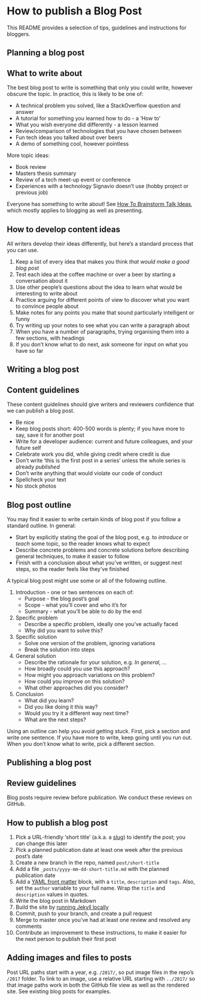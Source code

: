 # How to publish a Blog Post

This README provides a selection of tips, guidelines and instructions for bloggers.

## Planning a blog post

## What to write about

The best blog post to write is something that only you could write, however obscure the topic.
In practice, this is likely to be one of:

- A technical problem you solved, like a StackOverflow question and answer
- A tutorial for something you learned how to do - a ‘How to’
- What you wish everyone did differently - a lesson learned
- Review/comparison of technologies that you have chosen between
- Fun tech ideas you talked about over beers
- A demo of something cool, however pointless

More topic ideas:

- Book review
- Masters thesis summary
- Review of a tech meet-up event or conference
- Experiences with a technology Signavio doesn’t use (hobby project or previous job)

Everyone has something to write about!
See [How To Brainstorm Talk Ideas](http://missgeeky.com/2016/11/21/how-to-brainstorm-talk-ideas/), which mostly applies to blogging as well as presenting.

## How to develop content ideas

All writers develop their ideas differently, but here’s a standard process that you can use.

1. Keep a list of every idea that makes you think *that would make a good blog post*
2. Test each idea at the coffee machine or over a beer by starting a conversation about it
3. Use other people’s questions about the idea to learn what would be interesting to write about
4. Practice arguing for different points of view to discover what you want to convince people about
5. Make notes for any points you make that sound particularly intelligent or funny
6. Try writing up your notes to see what you can write a paragraph about
7. When you have a number of paragraphs, trying organising them into a few sections, with headings
8. If you don’t know what to do next, ask someone for input on what you have so far

## Writing a blog post

## Content guidelines

These content guidelines should give writers and reviewers confidence that we can publish a blog post.

- Be nice
- Keep blog posts short: 400-500 words is plenty; if you have more to say, save it for another post
- Write for a developer audience: current and future colleagues, and your future self
- Celebrate work you did, while giving credit where credit is due
- Don’t write ‘this is the first post in a series’ unless the whole series is already *published*
- Don’t write anything that would violate our code of conduct
- Spellcheck your text
- No stock photos

## Blog post outline

You may find it easier to write certain kinds of blog post if you follow a standard outline.
In general:

- Start by explicitly stating the goal of the blog post, e.g. to *introduce* or *teach* some topic, so the reader knows what to expect
- Describe concrete problems and concrete solutions before describing general techniques, to make it easier to follow
- Finish with a conclusion about what you’ve written, or suggest next steps, so the reader feels like they’ve finished

A typical blog post might use some or all of the following outline.

1. Introduction - one or two sentences on each of:
    - Purpose - the blog post’s goal
    - Scope - what you’ll cover and who it’s for
    - Summary - what you’ll be able to do by the end
2. Specific problem
    - Describe a specific problem, ideally one you’ve actually faced
    - Why did you want to solve this?
3. Specific solution
    - Solve one version of the problem, ignoring variations
    - Break the solution into steps
4. General solution
    - Describe the rationale for your solution, e.g. *In general, …*
    - How broadly could you use this approach?
    - How might you approach variations on this problem?
    - How could you improve on this solution?
    - What other approaches did you consider?
5. Conclusion
    - What did you learn?
    - Did you like doing it this way?
    - Would you try it a different way next time?
    - What are the next steps?

Using an outline can help you avoid getting stuck.
First, pick a section and write one sentence.
If you have more to write, keep going until you run out.
When you don’t know what to write, pick a different section.

## Publishing a blog post

## Review guidelines

Blog posts require review before publication. We conduct these reviews on GitHub.

## How to publish a blog post

1. Pick a URL-friendly ‘short title’ (a.k.a. a [slug](https://john.do/post-slugs/)) to identify the post; you can change this later
2. Pick a planned publication date at least one week after the previous post’s date
3. Create a new branch in the repo, named `post/short-title`
4. Add a file `_posts/yyyy-mm-dd-short-title.md` with the planned publication date
5. Add a [YAML front matter](https://jekyllrb.com/docs/frontmatter/) block, with a `title`, `description` and `tags`. Also, set the `author` variable to your full name. Wrap the `title` and `description` values in quotes.
6. Write the blog post in Markdown
7. Build the site by [running Jekyll locally](https://help.github.com/articles/setting-up-your-github-pages-site-locally-with-jekyll/)
8. Commit, push to your branch, and create a pull request
9. Merge to master once you’ve had at least one review and resolved any comments
10. Contribute an improvement to these instructions, to make it easier for the next person to publish their first post

## Adding images and files to posts

Post URL paths start with a year, e.g. `/2017/`, so put image files in the repo’s `/2017` folder.
To link to an image, use a relative URL starting with `../2017/` so that image paths work in both the GitHub file view as well as the rendered site.
See existing blog posts for examples.